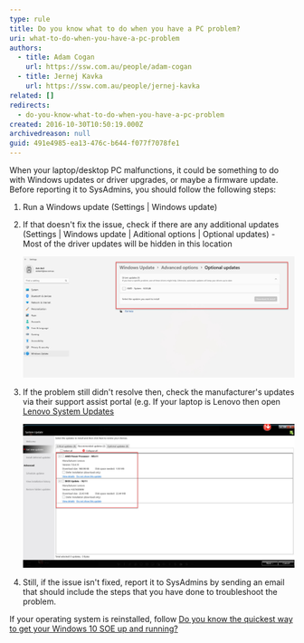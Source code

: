 ```yaml
---
type: rule
title: Do you know what to do when you have a PC problem?
uri: what-to-do-when-you-have-a-pc-problem
authors:
  - title: Adam Cogan
    url: https://ssw.com.au/people/adam-cogan
  - title: Jernej Kavka
    url: https://ssw.com.au/people/jernej-kavka
related: []
redirects:
  - do-you-know-what-to-do-when-you-have-a-pc-problem
created: 2016-10-30T10:50:19.000Z
archivedreason: null
guid: 491e4985-ea13-476c-b644-f077f7078fe1
---
```

When your laptop/desktop PC malfunctions, it could be something to do with Windows updates or driver upgrades, or maybe a firmware update. Before reporting it to SysAdmins, you should follow the following steps:

<!--endintro-->

1. Run a Windows update (Settings | Windows update)
2. If that doesn't fix the issue, check if there are any additional updates (Settings | Windows update | Aditional options | Optional updates) - Most of the driver updates will be hidden in this location

   ![Figure: Windows additional optional updates ](aditional_update.jpg)
3. If the problem still didn't resolve then, check the manufacturer's updates via their support assist portal (e.g. If your laptop is Lenovo then open [Lenovo System Updates](https://support.lenovo.com/au/en/downloads/ds012808-lenovo-system-update-for-windows-10-7-32-bit-64-bit-desktop-notebook-workstation) 

   ![Figure: Lenovo System Update - Install updates (Recommended)](lenovo_update.jpg)
4. Still, if the issue isn't fixed, report it to SysAdmins by sending an email that should include the steps that you have done to troubleshoot the problem. 

If your operating system is reinstalled, follow [Do you know the quickest way to get your Windows 10 SOE up and running?](/do-you-know-the-quickest-way-to-get-your-windows-10-soe-up-and-running)